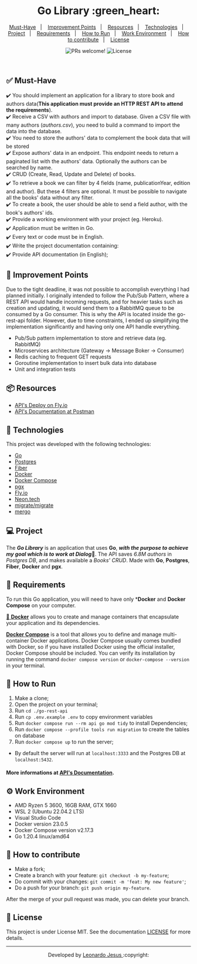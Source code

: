
<p align="center">
	<h1 align="center">Go Library :green_heart:</h1>
</p>

<p align="center">
  <a href="#-Must-Have">Must-Have</a>&nbsp;&nbsp;&nbsp;|&nbsp;&nbsp;&nbsp;
  <a href="#-Improvement-Points">Improvement Points</a>&nbsp;&nbsp;&nbsp;|&nbsp;&nbsp;&nbsp;
  <a href="#-Resources">Resources</a>&nbsp;&nbsp;&nbsp;|&nbsp;&nbsp;&nbsp;
  <a href="#-Technologies">Technologies</a>&nbsp;&nbsp;&nbsp;|&nbsp;&nbsp;&nbsp;
  <a href="#-Project">Project</a>&nbsp;&nbsp;&nbsp;|&nbsp;&nbsp;&nbsp;
  <a href="#-Requirements">Requirements</a>&nbsp;&nbsp;&nbsp;|&nbsp;&nbsp;&nbsp;
  <a href="#-How-to-Run">How to Run</a>&nbsp;&nbsp;&nbsp;|&nbsp;&nbsp;&nbsp;
  <a href="#-Work-Environment">Work Environment</a>&nbsp;&nbsp;&nbsp;|&nbsp;&nbsp;&nbsp;
  <a href="#-How-to-contribute">How to contribute</a>&nbsp;&nbsp;&nbsp;|&nbsp;&nbsp;&nbsp;
  <a href="#memo-license">License</a>
</p>

<p align="center">
 <img src="https://img.shields.io/static/v1?label=PRs&message=welcome&color=7159c1&labelColor=000000" alt="PRs welcome!" />

  <img alt="License" src="https://img.shields.io/static/v1?label=license&message=MIT&color=7159c1&labelColor=000000">
</p>

<br>

## ✅ Must-Have

✔️ You should implement an application for a library to store book and authors data(**This application must provide an HTTP REST API to attend the requirements**).\
✔️ Receive a CSV with authors and import to database. Given a CSV file with many authors (_authors.csv_), you need to build a command to import the data into the database.\
✔️ You need to store the authors' data to complement the book data that will be stored\
✔️ Expose authors' data in an endpoint. This endpoint needs to return a paginated list with the authors' data. Optionally the authors can be searched by name.\
✔️ CRUD (Create, Read, Update and Delete) of books.\
✔️ To retrieve a book we can filter by 4 fields (name, publicationYear, edition and author). But these 4 filters are optional. It must be possible to navigate all the books' data without any filter.\
✔️ To create a book, the user should be able to send a field author, with the book's authors' ids.\
✔️ Provide a working environment with your project (eg. Heroku).\
✔️ Application must be written in Go.\
✔️ Every text or code must be in English.\
✔️ Write the project documentation containing:\
✔️ Provide API documentation (in English);

## 💪 Improvement Points

Due to the tight deadline, it was not possible to accomplish everything I had planned initially. I originally intended to follow the Pub/Sub Pattern, where a REST API would handle incoming requests, and for heavier tasks such as creation and updating, it would send them to a RabbitMQ queue to be consumed by a Go consumer. This is why the API is located inside the go-rest-api folder. However, due to time constraints, I ended up simplifying the implementation significantly and having only one API handle everything.
- Pub/Sub pattern implementation to store and retrieve data (eg. RabbitMQ)
- Microservices architecture (Gateway -> Message Boker -> Consumer)
- Redis caching to frequent GET requests
- Goroutine implementation to insert bulk data into database
- Unit and integration tests

## 📦 Resources

- [API's Deploy on Fly.io](https://go-library.fly.dev)
- [API's Documentation at Postman](https://documenter.getpostman.com/view/11958037/2s93zB62j2)

## 🚀 Technologies

This project was developed with the following technologies:

- [Go](https://go.dev/)
- [Postgres](https://www.postgresql.org/)
- [Fiber](https://docs.gofiber.io/)
- [Docker](https://www.docker.com/)
- [Docker Compose](https://docs.docker.com/compose/)
- [pgx](https://pkg.go.dev/github.com/jackc/pgx)
- [Fly.io](http://fly.io/)
- [Neon.tech](https://neon.tech/)
- [migrate/migrate](https://github.com/golang-migrate/migrate)
- [mergo](https://github.com/imdario/mergo)

## 💻 Project
The ***Go Library*** is an application that uses **Go**, ***with the purpose to achieve my goal which is to work at Dialog***💚. The API saves *6.8M authors* in *Postgres DB*, and makes available a *Books' CRUD*. Made with **Go**, **Postgres**, **Fiber**, **Docker** and **pgx**.

## 🔧 Requirements
To run this Go application, you will need to have only ***Docker** and **Docker Compose** on your computer.

[🐳 **Docker**](https://www.docker.com/get-started) allows you to create and manage containers that encapsulate your application and its dependencies.

[**Docker Compose**](https://docs.docker.com/compose/install/) is a tool that allows you to define and manage multi-container Docker applications. Docker Compose usually comes bundled with Docker, so if you have installed Docker using the official installer, Docker Compose should be included. You can verify its installation by running the command `docker compose version` or `docker-compose --version` in your terminal.

## 🏃 How to Run

1. Make a clone;
2. Open the project on your terminal;
3. Run `cd ./go-rest-api`
4. Run `cp .env.example .env` to copy environment variables
5. Run `docker compose run --rm api go mod tidy` to install Dependencies;
6. Run `docker compose --profile tools run migration` to create the tables on database
7. Run `docker compose up` to run the server;
- By default the server will run at `localhost:3333` and the Postgres DB at `localhost:5432`.
#### More informations at [API's Documentation](https://documenter.getpostman.com/view/11958037/TVYKZvnE).

## ⚙️ Work Environment

- AMD Ryzen 5 3600, 16GB RAM, GTX 1660
- WSL 2 (Ubuntu 22.04.2 LTS)
- Visual Studio Code
- Docker version 23.0.5
- Docker Compose version v2.17.3
- Go 1.20.4 linux/amd64

## 🤔 How to contribute

- Make a fork;
- Create a branch with your feature: `git checkout -b my-feature`;
- Do commit with your changes: `git commit -m 'feat: My new feature'`;
- Do a push for your branch: `git push origin my-feature`.

After the merge of your pull request was made, you can delete your branch.

## 📝 License

This project is under License MIT. See the documentation [LICENSE](LICENSE) for more details.

---

<p align="center">Developed by <a href="https://www.linkedin.com/in/leonardojesus02/">Leonardo Jesus </a>:copyright:

